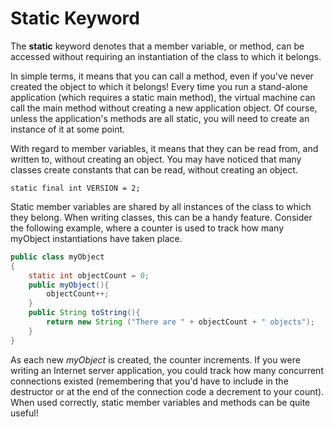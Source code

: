 # Static Keyword

The **static** keyword denotes that a member variable, or method, can be accessed without requiring an instantiation of the class to which it belongs.

In simple terms, it means that you can call a method, even if you've never created the object to which it belongs! Every time you run a stand-alone application (which requires a static main method), the virtual machine can call the main method without creating a new application object. Of course, unless the application's methods are all static, you will need to create an instance of it at some point.

With regard to member variables, it means that they can be read from, and written to, without creating an object. You may have noticed that many classes create constants that can be read, without creating an object.

`static final int VERSION = 2;`

Static member variables are shared by all instances of the class to which they belong. When writing classes, this can be a handy feature. Consider the following example, where a counter is used to track how many myObject instantiations have taken place.

```java
public class myObject
{
    static int objectCount = 0;
    public myObject(){
        objectCount++;
    }
    public String toString(){
        return new String ("There are " + objectCount + " objects");
    }
}
```

As each new *myObject* is created, the counter increments. If you were writing an Internet server application, you could track how many concurrent connections existed (remembering that you'd have to include in the destructor or at the end of the connection code a decrement to your count). When used correctly, static member variables and methods can be quite useful!

 